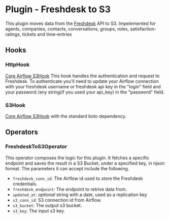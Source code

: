 # Plugin - Freshdesk to S3

This plugin moves data from the [Freshdesk](https://developers.freshdesk.com/api) API to S3. Impelemented for agents, companies, contacts, conversations, groups, roles, satisfaction-ratings, tickets and time-entries
## Hooks
### HttpHook
[Core Airflow S3Hook](https://pythonhosted.org/airflow/_modules/http_hook.html) This hook handles the authentication and request to Freshdesk. To authenticate you'll need to update your Airflow connection with your freshdesk username or freshdesk api key in the "login" field and your password /any string(if you used your api_key) in the "password" field.

### S3Hook
[Core Airflow S3Hook](https://pythonhosted.org/airflow/_modules/S3_hook.html) with the standard boto dependency.

## Operators
### FreshdeskToS3Operator
This operator composes the logic for this plugin. It fetches a specific endpoint and saves the result in a S3 Bucket, under a specified key, in
njson format. The parameters it can accept include the following.

- `freshdesk_conn_id`: The Airflow id used to store the Freshdesk credentials.
- `freshdesk_endpoint`: The endpoint to retrive data from.
- `updated_at`: *optional* string with a date, used as a replication key
- `s3_conn_id`: S3 connection id from Airflow.  
- `s3_bucket`: The output s3 bucket.  
- `s3_key`: The input s3 key.  